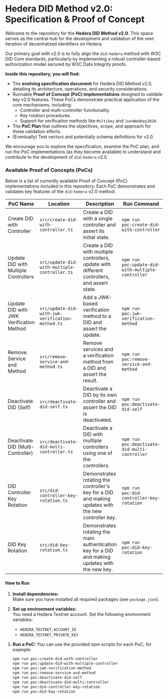 # Hedera DID Method v2.0: Specification & Proof of Concept

Welcome to the repository for the **Hedera DID Method v2.0**. This space serves as the central hub for the development and validation of the next iteration of decentralized identifiers on Hedera.

Our primary goal with v2.0 is to fully align the `did:hedera` method with W3C DID Core standards, particularly by implementing a robust controller-based authorization model secured by W3C Data Integrity proofs.

**Inside this repository, you will find:**

- The **evolving specification document** for Hedera DID Method v2.0, detailing its architecture, operations, and security considerations.
- Runnable **Proof of Concept (PoC) implementations** designed to validate key v2.0 features. These PoCs demonstrate practical application of the core mechanisms, including:
  - Controller and multi-controller functionality.
  - Key rotation procedures.
  - Support for verification methods like `Multikey` and `JsonWebKey2020`.
- The **PoC Plan** that outlines the objectives, scope, and approach for these validation efforts.
- (Eventually) Test vectors and potentially schema definitions for v2.0.

We encourage you to explore the specification, examine the PoC plan, and run the PoC implementations (as they become available) to understand and contribute to the development of `did:hedera` v2.0.

### Available Proof of Concepts (PoCs)

Below is a list of currently available Proof of Concept (PoC) implementations included in this repository. Each PoC demonstrates and validates key features of the `did:hedera` v2.0 method.

| PoC Name                                | Location                                         | Description                                                                                          | Run Command                                       |
| --------------------------------------- | ------------------------------------------------ | ---------------------------------------------------------------------------------------------------- | ------------------------------------------------- |
| Create DID with Controller              | `src/create-did-with-controller.ts`              | Create a DID with a single controller and assert its initial state.                                  | `npm run poc:create-did-with-controller`          |
| Update DID with Multiple Controllers    | `src/update-did-with-multiple-controller.ts`     | Create a DID with multiple controllers, update with different controllers, and assert state.         | `npm run poc:update-did-with-multiple-controller` |
| Update DID with JWK Verification Method | `src/update-did-with-jwk-verification-method.ts` | Add a JWK-based verification method to a DID and assert the update.                                  | `npm run poc:jwk-verification-method`             |
| Remove Service and Method               | `src/remove-service-and-method.ts`               | Remove services and a verification method from a DID and assert the result.                          | `npm run poc:remove-service-and-method`           |
| Deactivate DID (Self)                   | `src/deactivate-did-self.ts`                     | Deactivate a DID by its own controller and assert the DID is deactivated.                            | `npm run poc:deactivate-did-self`                 |
| Deactivate DID (Multi-Controller)       | `src/deactivate-did-multi-controller.ts`         | Deactivate a DID with multiple controllers using one of the controllers.                             | `npm run poc:deactivate-did-multi-controller`     |
| DID Controller Key Rotation             | `src/did-controller-key-rotation.ts`             | Demonstrates rotating the controller's key for a DID and making updates with the new controller key. | `npm run poc:did-controller-key-rotation`         |
| DID Key Rotation                        | `src/did-key-rotation.ts`                        | Demonstrates rotating the main authentication key for a DID and making updates with the new key.     | `npm run poc:did-key-rotation`                    |

#### How to Run

1. **Install dependencies:**  
   Make sure you have installed all required packages (see `package.json`).

2. **Set up environment variables:**  
   You need a Hedera Testnet account. Set the following environment variables:

   - `HEDERA_TESTNET_ACCOUNT_ID`
   - `HEDERA_TESTNET_PRIVATE_KEY`

3. **Run a PoC:**
   You can use the provided npm scripts for each PoC, for example:
   ```bash
   npm run poc:create-did-with-controller
   npm run poc:update-did-with-multiple-controller
   npm run poc:jwk-verification-method
   npm run poc:remove-service-and-method
   npm run poc:deactivate-did-self
   npm run poc:deactivate-did-multi-controller
   npm run poc:did-controller-key-rotation
   npm run poc:did-key-rotation
   ```
